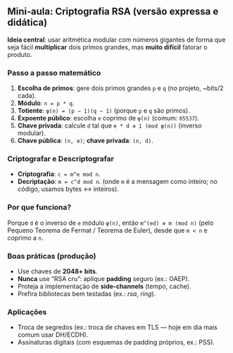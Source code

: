 ## Mini‑aula: Criptografia RSA (versão expressa e didática)

**Ideia central**: usar aritmética modular com números gigantes de forma que seja fácil **multiplicar** dois primos grandes, mas **muito difícil** fatorar o produto.

### Passo a passo matemático
1. **Escolha de primos**: gere dois primos grandes `p` e `q` (no projeto, ~bits/2 cada).
2. **Módulo**: `n = p * q`.
3. **Totiente**: `φ(n) = (p − 1)(q − 1)` (porque `p` e `q` são primos).
4. **Expoente público**: escolha `e` coprimo de `φ(n)` (comum: `65537`).
5. **Chave privada**: calcule `d` tal que `e * d ≡ 1 (mod φ(n))` (inverso modular).
6. **Chave pública**: `(n, e)`; **chave privada**: `(n, d)`.

### Criptografar e Descriptografar
- **Criptografia**: `c = m^e mod n`.
- **Decriptação**: `m = c^d mod n`.
(onde `m` é a mensagem como inteiro; no código, usamos bytes ↔ inteiros).

### Por que funciona?
Porque `d` é o inverso de `e` módulo `φ(n)`, então `m^(ed) ≡ m (mod n)`
(pelo Pequeno Teorema de Fermat / Teorema de Euler), desde que `m < n` e coprimo a `n`.

### Boas práticas (produção)
- Use chaves de **2048+ bits**.
- **Nunca** use “RSA cru”: aplique **padding** seguro (ex.: OAEP).
- Proteja a implementação de **side‑channels** (tempo, cache).
- Prefira bibliotecas bem testadas (ex.: *rsa*, *ring*).

### Aplicações
- Troca de segredos (ex.: troca de chaves em TLS — hoje em dia mais comum usar DH/ECDH).
- Assinaturas digitais (com esquemas de padding próprios, ex.: PSS).
